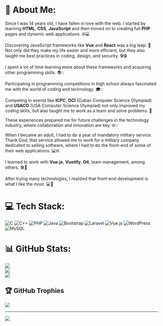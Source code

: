 # 💫 About Me:
Since I was 14 years old, I have fallen in love with the web. I started by learning **HTML**, **CSS**, **JavaScript** and then moved on to creating full **PHP** pages and dynamic web applications. 🌐💻<br/>

Discovering JavaScript frameworks like **Vue** and **React** was a big leap. 🚀 Not only did they make my life easier and more efficient, but they also taught me best practices in coding, design, and security. 🛠️🔒<br/>

I spent a lot of time learning more about these frameworks and acquiring other programming skills. 📚💡<br/>

Participating in programming competitions in high school always fascinated me with the world of coding and technology. 🎓💡<br/>

Competing in events like **ICPC**, **OCI** (Cuban Computer Science Olympiad) and **USACO** (USA Computer Science Olympiad) not only improved my coding skills, but also taught me to work as a team and solve problems. 🤝  <br/>

These experiences prepared me for future challenges in the technology industry, where collaboration and innovation are key. 🌐💡<br/>

When I became an adult, I had to do a year of mandatory military service. Thank God, that service allowed me to work for a military company dedicated to selling software, where I had to do the front-end of some of their web applications. 💻🌐<br/>

I learned to work with **Vue.js**, **Vuetify**, **Git**, team management, among others. 🛠️👥<br/>

After trying many technologies, I realized that front-end development is what I like the most. 💻🚀<br/>




# 💻 Tech Stack:
![C](https://img.shields.io/badge/c-%2300599C.svg?style=for-the-badge&logo=c&logoColor=white) ![C++](https://img.shields.io/badge/c++-%2300599C.svg?style=for-the-badge&logo=c%2B%2B&logoColor=white) ![PHP](https://img.shields.io/badge/php-%23777BB4.svg?style=for-the-badge&logo=php&logoColor=white) ![Java](https://img.shields.io/badge/java-%23ED8B00.svg?style=for-the-badge&logo=openjdk&logoColor=white) ![Bootstrap](https://img.shields.io/badge/bootstrap-%238511FA.svg?style=for-the-badge&logo=bootstrap&logoColor=white) ![Laravel](https://img.shields.io/badge/laravel-%23FF2D20.svg?style=for-the-badge&logo=laravel&logoColor=white) ![Vue.js](https://img.shields.io/badge/vue.js-%2335495e.svg?style=for-the-badge&logo=vuedotjs&logoColor=%234FC08D) ![WordPress](https://img.shields.io/badge/WordPress-%23117AC9.svg?style=for-the-badge&logo=WordPress&logoColor=white) ![MySQL](https://img.shields.io/badge/mysql-%2300000f.svg?style=for-the-badge&logo=mysql&logoColor=white)
# 📊 GitHub Stats:
![](https://github-readme-stats.vercel.app/api?username=freddysae0&theme=tokyonight&hide_border=false&include_all_commits=true&count_private=true)<br/>
![](https://github-readme-streak-stats.herokuapp.com/?user=freddysae0&theme=tokyonight&hide_border=false)<br/>
![](https://github-readme-stats.vercel.app/api/top-langs/?username=freddysae0&theme=tokyonight&hide_border=false&include_all_commits=true&count_private=true&layout=compact)

## 🏆 GitHub Trophies
![](https://github-profile-trophy.vercel.app/?username=freddysae0&theme=nord&no-frame=false&no-bg=true&margin-w=4)

---
[![](https://visitcount.itsvg.in/api?id=freddysae0&icon=0&color=0)](https://visitcount.itsvg.in)

<!-- Proudly created with GPRM ( https://gprm.itsvg.in ) -->

<!--
**freddysae0/freddysae0** is a ✨ _special_ ✨ repository because its `README.md` (this file) appears on your GitHub profile.

Here are some ideas to get you started:

- 🔭 I’m currently working on ...
- 🌱 I’m currently learning ...
- 👯 I’m looking to collaborate on ...
- 🤔 I’m looking for help with ...
- 💬 Ask me about ...
- 📫 How to reach me: ...
- 😄 Pronouns: ...
- ⚡ Fun fact: ...
-->

